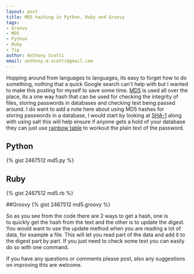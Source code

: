 ```yaml
--- 
layout: post
title: MD5 hashing in Python, Ruby and Groovy
tags: 
- Groovy
- MD5
- Python
- Ruby
- Tip
author: Anthony Scotti
email: anthony.m.scotti@gmail.com
---
```

Hopping around from languages to languages, its easy to forget how to do something, nothing that a quick Google search can't help with but I wanted to make this posting for myself to save some time. [MD5](http://en.wikipedia.org/wiki/MD5) is used all over the place, its a one way hash that can be used for checking the integrity of files, storing passwords in databases and checking text being passed around. I do want to add a note here about using MD5 hashes for storing passwords in a database, I would start by looking at [SHA-1](http://en.wikipedia.org/wiki/Sha1) along with using salt this will help ensure if anyone gets a hold of your database they can just use [rainbow table](http://en.wikipedia.org/wiki/Rainbow_table) to workout the plain text of the password.

## Python
{% gist 2467512 md5.py %}

## Ruby
{% gist 2467512 md5.rb %}

##Groovy
{% gist 2467512 md5.groovy %}

So as you see from the code there are 2 ways to get a hash, one is to quickly get the hash from the text and the other is to update the digest. You would want to use the update method when you are reading a lot of data, for example a file. This will let you read part of the data and add it to the digest part by part. If you just need to check some text you can easily do so with one command.

If you have any questions or comments please post, also any suggestions on improving this are welcome.
